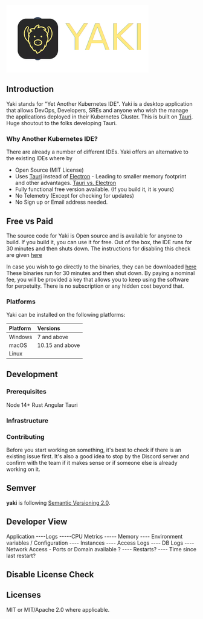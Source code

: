 <img src="src/assets/img/brand/yaki-base.png" alt="Yaki Kubernetes IDE" />

## Introduction

Yaki stands for "Yet Another Kubernetes IDE". Yaki is a desktop application that allows DevOps, Developers, SREs and anyone who wish the manage the applications deployed in their Kubernetes Cluster. This is built on [Tauri](https://tauri.studio). Huge shoutout to the folks developing Tauri.

### Why Another Kubernetes IDE?

There are already a number of different IDEs. Yaki offers an alternative to the existing IDEs where by
- Open Source (MIT License)
- Uses [Tauri](https://github.com/tauri-apps/tauri) instead of [Electron](https://github.com/electron/electron) - Leading to smaller memory footprint and other advantages. [Tauri vs. Electron](https://github.com/tauri-apps/tauri#comparison-between-tauri-and-electron)
- Fully functional free version available. (If you build it, it is yours)
- No Telemetry (Except for checking for updates)
- No Sign up or Email address needed.

## Free vs Paid

The source code for Yaki is Open source and is available for anyone to build. If you build it, you can use it for free. Out of the box, the IDE runs for 30 minutes and then shuts down. The instructions for disabling this check are given [here](https://github.com/nirops/yakiapp#disable-license-check)

In case you wish to go directly to the binaries, they can be downloaded [here](https://yaki.nirops.com/#downloads) These binaries run for 30 minutes and then shut down. By paying a nominal fee, you will be provided a key that allows you to keep using the software for perpetuity.
There is no subscription or any hidden cost beyond that. 


### Platforms

Yaki can be installed on the following platforms:

| Platform                 | Versions        |
| :----------------------- |:----------------|
| Windows                  | 7 and above     |
| macOS                    | 10.15 and above |
| Linux                    |                 |


## Development

### Prerequisites

Node 14+
Rust
Angular
Tauri



### Infrastructure

### Contributing

Before you start working on something, it's best to check if there is an existing issue first. It's also a good idea to stop by the Discord server and confirm with the team if it makes sense or if someone else is already working on it.

## Semver

**yaki** is following [Semantic Versioning 2.0](https://semver.org/).

## Developer View
Application 
----Logs
-----CPU Metrics
----- Memory
---- Environment variables / Configuration
---- Instances
---- Access Logs
----  DB Logs
---- Network Access - Ports or Domain available ?
---- Restarts?
---- Time since last restart?

## Disable License Check

## Licenses

MIT or MIT/Apache 2.0 where applicable.

